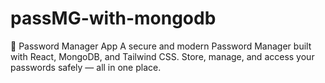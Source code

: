 # passMG-with-mongodb
 🔐 Password Manager App A secure and modern Password Manager built with React, MongoDB, and Tailwind CSS. Store, manage, and access your passwords safely — all in one place.
